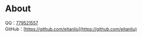# About

QQ：[779521557](tencent://message/?Menu=yes&uin=779521557&Service=300&sigT=t)  
GitHub：[https://github.com/eitanliu](https://github.com/eitanliu)  